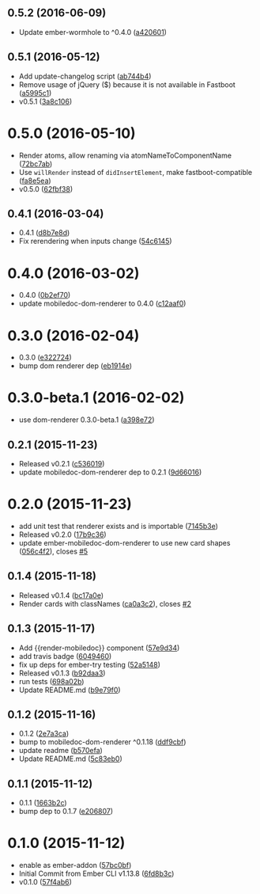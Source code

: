 <a name="0.5.2"></a>
## 0.5.2 (2016-06-09)

* Update ember-wormhole to ^0.4.0 ([a420601](https://github.com/bustlelabs/ember-mobiledoc-dom-renderer/commit/a420601))



<a name="0.5.1"></a>
## 0.5.1 (2016-05-12)

* Add update-changelog script ([ab744b4](https://github.com/bustlelabs/ember-mobiledoc-dom-renderer/commit/ab744b4))
* Remove usage of jQuery ($) because it is not available in Fastboot ([a5995c1](https://github.com/bustlelabs/ember-mobiledoc-dom-renderer/commit/a5995c1))
* v0.5.1 ([3a8c106](https://github.com/bustlelabs/ember-mobiledoc-dom-renderer/commit/3a8c106))



<a name="0.5.0"></a>
# 0.5.0 (2016-05-10)

* Render atoms, allow renaming via atomNameToComponentName ([72bc7ab](https://github.com/bustlelabs/ember-mobiledoc-dom-renderer/commit/72bc7ab))
* Use `willRender` instead of `didInsertElement`, make fastboot-compatible ([fa8e5ea](https://github.com/bustlelabs/ember-mobiledoc-dom-renderer/commit/fa8e5ea))
* v0.5.0 ([62fbf38](https://github.com/bustlelabs/ember-mobiledoc-dom-renderer/commit/62fbf38))



<a name="0.4.1"></a>
## 0.4.1 (2016-03-04)

* 0.4.1 ([d8b7e8d](https://github.com/bustlelabs/ember-mobiledoc-dom-renderer/commit/d8b7e8d))
* Fix rerendering when inputs change ([54c6145](https://github.com/bustlelabs/ember-mobiledoc-dom-renderer/commit/54c6145))



<a name="0.4.0"></a>
# 0.4.0 (2016-03-02)

* 0.4.0 ([0b2ef70](https://github.com/bustlelabs/ember-mobiledoc-dom-renderer/commit/0b2ef70))
* update mobiledoc-dom-renderer to 0.4.0 ([c12aaf0](https://github.com/bustlelabs/ember-mobiledoc-dom-renderer/commit/c12aaf0))



<a name="0.3.0"></a>
# 0.3.0 (2016-02-04)

* 0.3.0 ([e322724](https://github.com/bustlelabs/ember-mobiledoc-dom-renderer/commit/e322724))
* bump dom renderer dep ([eb1914e](https://github.com/bustlelabs/ember-mobiledoc-dom-renderer/commit/eb1914e))



<a name="0.3.0-beta.1"></a>
# 0.3.0-beta.1 (2016-02-02)

* use dom-renderer 0.3.0-beta.1 ([a398e72](https://github.com/bustlelabs/ember-mobiledoc-dom-renderer/commit/a398e72))



<a name="0.2.1"></a>
## 0.2.1 (2015-11-23)

* Released v0.2.1 ([c536019](https://github.com/bustlelabs/ember-mobiledoc-dom-renderer/commit/c536019))
* update mobiledoc-dom-renderer dep to 0.2.1 ([9d66016](https://github.com/bustlelabs/ember-mobiledoc-dom-renderer/commit/9d66016))



<a name="0.2.0"></a>
# 0.2.0 (2015-11-23)

* add unit test that renderer exists and is importable ([7145b3e](https://github.com/bustlelabs/ember-mobiledoc-dom-renderer/commit/7145b3e))
* Released v0.2.0 ([17b9c36](https://github.com/bustlelabs/ember-mobiledoc-dom-renderer/commit/17b9c36))
* update ember-mobiledoc-dom-renderer to use new card shapes ([056c4f2](https://github.com/bustlelabs/ember-mobiledoc-dom-renderer/commit/056c4f2)), closes [#5](https://github.com/bustlelabs/ember-mobiledoc-dom-renderer/issues/5)



<a name="0.1.4"></a>
## 0.1.4 (2015-11-18)

* Released v0.1.4 ([bc17a0e](https://github.com/bustlelabs/ember-mobiledoc-dom-renderer/commit/bc17a0e))
* Render cards with classNames ([ca0a3c2](https://github.com/bustlelabs/ember-mobiledoc-dom-renderer/commit/ca0a3c2)), closes [#2](https://github.com/bustlelabs/ember-mobiledoc-dom-renderer/issues/2)



<a name="0.1.3"></a>
## 0.1.3 (2015-11-17)

* Add {{render-mobiledoc}} component ([57e9d34](https://github.com/bustlelabs/ember-mobiledoc-dom-renderer/commit/57e9d34))
* add travis badge ([6049460](https://github.com/bustlelabs/ember-mobiledoc-dom-renderer/commit/6049460))
* fix up deps for ember-try testing ([52a5148](https://github.com/bustlelabs/ember-mobiledoc-dom-renderer/commit/52a5148))
* Released v0.1.3 ([b92daa3](https://github.com/bustlelabs/ember-mobiledoc-dom-renderer/commit/b92daa3))
* run tests ([698a02b](https://github.com/bustlelabs/ember-mobiledoc-dom-renderer/commit/698a02b))
* Update README.md ([b9e79f0](https://github.com/bustlelabs/ember-mobiledoc-dom-renderer/commit/b9e79f0))



<a name="0.1.2"></a>
## 0.1.2 (2015-11-16)

* 0.1.2 ([2e7a3ca](https://github.com/bustlelabs/ember-mobiledoc-dom-renderer/commit/2e7a3ca))
* bump to mobiledoc-dom-renderer ^0.1.18 ([ddf9cbf](https://github.com/bustlelabs/ember-mobiledoc-dom-renderer/commit/ddf9cbf))
* update readme ([b570efa](https://github.com/bustlelabs/ember-mobiledoc-dom-renderer/commit/b570efa))
* Update README.md ([5c83eb0](https://github.com/bustlelabs/ember-mobiledoc-dom-renderer/commit/5c83eb0))



<a name="0.1.1"></a>
## 0.1.1 (2015-11-12)

* 0.1.1 ([1663b2c](https://github.com/bustlelabs/ember-mobiledoc-dom-renderer/commit/1663b2c))
* bump dep to 0.1.7 ([e206807](https://github.com/bustlelabs/ember-mobiledoc-dom-renderer/commit/e206807))



<a name="0.1.0"></a>
# 0.1.0 (2015-11-12)

* enable as ember-addon ([57bc0bf](https://github.com/bustlelabs/ember-mobiledoc-dom-renderer/commit/57bc0bf))
* Initial Commit from Ember CLI v1.13.8 ([6fd8b3c](https://github.com/bustlelabs/ember-mobiledoc-dom-renderer/commit/6fd8b3c))
* v0.1.0 ([57f4ab6](https://github.com/bustlelabs/ember-mobiledoc-dom-renderer/commit/57f4ab6))



